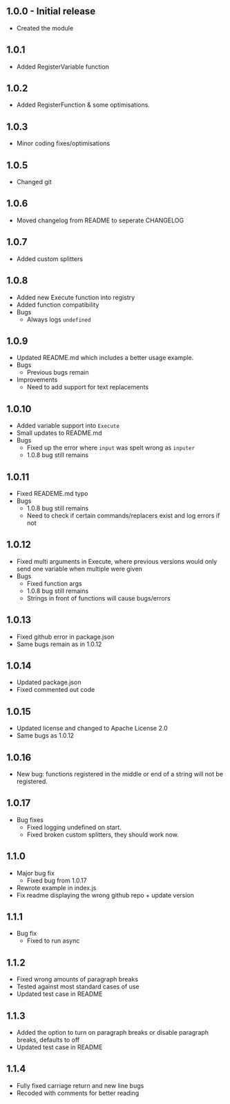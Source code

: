 ## 1.0.0 - Initial release
* Created the module
## 1.0.1
* Added RegisterVariable function
## 1.0.2
* Added RegisterFunction & some optimisations.
## 1.0.3
* Minor coding fixes/optimisations
## 1.0.5
* Changed git
## 1.0.6
* Moved changelog from README to seperate CHANGELOG
## 1.0.7
* Added custom splitters
## 1.0.8
* Added new Execute function into registry
* Added function compatibility
* Bugs
  * Always logs `undefined`
## 1.0.9
* Updated README.md which includes a better usage example.
* Bugs
  * Previous bugs remain
* Improvements
  * Need to add support for text replacements
## 1.0.10
* Added variable support into `Execute`
* Small updates to README.md
* Bugs
  * Fixed up the error where `input` was spelt wrong as `inputer`
  * 1.0.8 bug still remains
## 1.0.11
* Fixed READEME.md typo
* Bugs
  * 1.0.8 bug still remains
  * Need to check if certain commands/replacers exist and log errors if not
## 1.0.12
* Fixed multi arguments in Execute, where previous versions would only send one variable when multiple were given
* Bugs
  * Fixed function args
  * 1.0.8 bug still remains
  * Strings in front of functions will cause bugs/errors
## 1.0.13
* Fixed github error in package.json
* Same bugs remain as in 1.0.12
## 1.0.14
* Updated package.json
* Fixed commented out code
## 1.0.15
* Updated license and changed to Apache License 2.0
* Same bugs as 1.0.12
## 1.0.16
* New bug: functions registered in the middle or end of a string will not be registered.
## 1.0.17
* Bug fixes
  - Fixed logging undefined on start.
  - Fixed broken custom splitters, they should work now.
## 1.1.0
* Major bug fix
  - Fixed bug from 1.0.17
* Rewrote example in index.js
* Fix readme displaying the wrong github repo + update version
## 1.1.1
* Bug fix
  - Fixed to run async
## 1.1.2
* Fixed wrong amounts of paragraph breaks
* Tested against most standard cases of use
* Updated test case in README
## 1.1.3
* Added the option to turn on paragraph breaks or disable paragraph breaks, defaults to off
* Updated test case in README
## 1.1.4
* Fully fixed carriage return and new line bugs
* Recoded with comments for better reading
